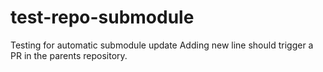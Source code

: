 # test-repo-submodule
Testing for automatic submodule update
Adding new line should trigger a PR in the parents repository.
